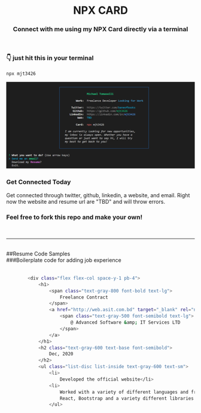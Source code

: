 <h1 align="center">  <strong>NPX CARD</strong> </h1>
<h3 align="center"> Connect with me using my NPX Card directly via a terminal </h3>

<br />

### <strong>👇 just hit this in your terminal</strong>

```bash
npx mjt3426
```
!["snapshot-npm.PNG"](https://github.com/mjt3426/npm-resume/blob/main/public_images/snapshot-npm.PNG?raw=true)
<br />

### <strong>Get Connected Today</strong>
Get connected through twitter, github, linkedin, a website, and email. Right now the website and resume url are "TBD" and will throw errors. 
<br />


### Feel free to fork this repo and make your own!
<br />

---

<br />
##Resume Code Samples
<br />
###Boilerplate code for adding job experience

```bash

		<div class="flex flex-col space-y-1 pb-4">
			<h1>
				<span class="text-gray-800 font-bold text-lg">
					Freelance Contract
				</span>
				<a href="http://web.asit.com.bd" target="_blank" rel="noreferrer">
					<span class="text-gray-500 font-semibold text-lg">
						@ Advanced Software &amp; IT Services LTD
					</span>
				</a>
			</h1>
			<h2 class="text-gray-600 text-base font-semibold">
				Dec, 2020
			</h2>
			<ul class="list-disc list-inside text-gray-600 text-sm">
				<li>
					Developed the official website</li>
				<li>
					Worked with a variety of different languages and frameworks such as Javascript, 
					React, Bootstrap and a variety different libraries for development and Figma for mockup</li>
				</ul>

```
